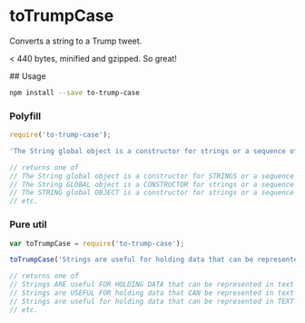# toTrumpCase

Converts a string to a Trump tweet.

< 440 bytes, minified and gzipped. So great!

## Usage

```sh
npm install --save to-trump-case
```

### Polyfill

```js
require('to-trump-case');

'The String global object is a constructor for strings or a sequence of characters.'.toTrumpCase();

// returns one of
// The String global object is a constructor for STRINGS or a sequence of characters. All lies!
// The String GLOBAL object is a CONSTRUCTOR for strings or a sequence of characters. Big win!
// The STRING global OBJECT is a constructor for strings or a sequence of characters. MAGA!
// etc.
```

### Pure util

```js
var toTrumpCase = require('to-trump-case');

toTrumpCase('Strings are useful for holding data that can be represented in text form.');

// returns one of
// Strings ARE useful FOR HOLDING DATA that can be represented in text form. Crazy!
// Strings are USEFUL FOR holding data that CAN be represented in text FORM. SMART!
// Strings are useful for holding data that can be represented in TEXT form. No collusion!
// etc.
```
